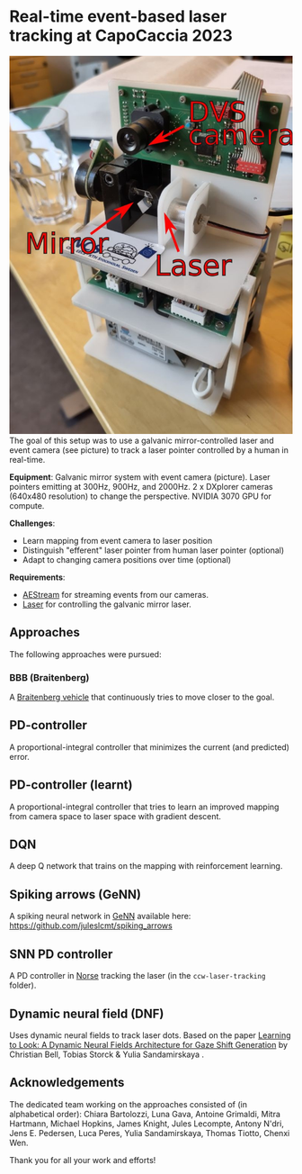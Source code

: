 # Real-time event-based laser tracking at CapoCaccia 2023
![](Laser.jpg)
The goal of this setup was to use a galvanic mirror-controlled laser and event camera (see picture) to track a laser pointer controlled by a human in real-time.

**Equipment**: Galvanic mirror system with event camera (picture). Laser pointers emitting at 300Hz, 900Hz, and 2000Hz. 2 x DXplorer cameras (640x480 resolution) to change the perspective. NVIDIA 3070 GPU for compute.

**Challenges**:
* Learn mapping from event camera to laser position
* Distinguish "efferent" laser pointer from human laser pointer (optional)
* Adapt to changing camera positions over time (optional)

**Requirements**:
* [AEStream](https://github.com/aestream/aestream) for streaming events from our cameras.
* [Laser](https://github.com/ncskth/laser) for controlling the galvanic mirror laser.

## Approaches
The following approaches were pursued:

### BBB (Braitenberg)
A [Braitenberg vehicle](https://en.wikipedia.org/wiki/Braitenberg_vehicle) that continuously tries to move closer to the goal.

## PD-controller
A proportional-integral controller that minimizes the current (and predicted) error.

## PD-controller (learnt)
A proportional-integral controller that tries to learn an improved mapping from camera space to laser space with gradient descent.

## DQN
A deep Q network that trains on the mapping with reinforcement learning.

## Spiking arrows (GeNN)
A spiking neural network in [GeNN](https://genn-team.github.io/) available here: https://github.com/juleslcmt/spiking_arrows

## SNN PD controller
A PD controller in [Norse](https://github.com/norse/norse) tracking the laser (in the `ccw-laser-tracking` folder).

## Dynamic neural field (DNF)
Uses dynamic neural fields to track laser dots. Based on the paper [Learning to Look: A Dynamic Neural Fields Architecture for Gaze Shift Generation](https://link.springer.com/chapter/10.1007/978-3-319-11179-7_88) by Christian Bell, Tobias Storck & Yulia Sandamirskaya .

## Acknowledgements
The dedicated team working on the approaches consisted of (in alphabetical order):
Chiara Bartolozzi, Luna Gava, Antoine Grimaldi, Mitra Hartmann, Michael Hopkins, James Knight, Jules Lecompte, Antony N'dri, Jens E. Pedersen, Luca Peres, Yulia Sandamirskaya, Thomas Tiotto, Chenxi Wen.

Thank you for all your work and efforts!